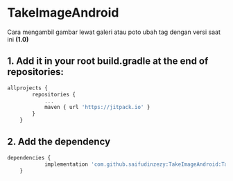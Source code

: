 # TakeImageAndroid

Cara mengambil gambar lewat galeri atau poto
ubah tag dengan versi saat ini <b> (1.0) </b>

## 1. Add it in your root build.gradle at the end of repositories:
```javascript
allprojects {
		repositories {
			...
			maven { url 'https://jitpack.io' }
		}
	} 
```
  
## 2.  Add the dependency
```javascript
dependencies {
	        implementation 'com.github.saifudinzezy:TakeImageAndroid:Tag'
	}
```
